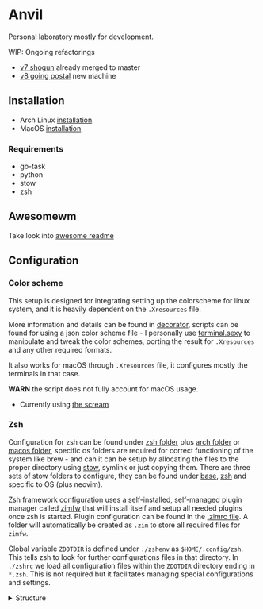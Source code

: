 # Anvil

Personal laboratory mostly for development.

WIP: Ongoing refactorings

- [v7 shogun](/docs/v7-shogun.md) already merged to master
- [v8 going postal](/xfce/docs/v8-going-postal.md) new machine

## Installation

- Arch Linux [installation](/installation/linux/README.md).
- MacOS [installation](/installation/macos/README.md)

### Requirements

- go-task
- python
- stow
- zsh

## Awesomewm

Take look into [awesome readme](/awesome/.config/awesome/README.md)

## Configuration

### Color scheme

This setup is designed for integrating setting up the colorscheme for linux system, and it is heavily dependent on
the `.Xresources` file.

More information and details can be found in [decorator](/terminal/.config/decorator), scripts can be
found for using a json color scheme file - I personally use [terminal.sexy](https://terminal.sexy/) to manipulate
and tweak the color schemes, porting the result for `.Xresources` and any other required formats.

It also works for macOS through `.Xresources` file, it configures mostly the terminals in that case.

**WARN** the script does not fully account for macOS usage.

- Currently using [the scream](https://github.com/itzalak/thescream.nvim)

### Zsh

<!--WIP: needs to be refactored-->

Configuration for zsh can be found under [zsh folder](./zsh/) plus [arch folder](./arch) or [macos folder](./macos), specific os folders are required for correct functioning of the system like brew - and can it can be setup by allocating the files to the proper directory using [stow](https://www.gnu.org/software/stow/), symlink or just copying them.
There are three sets of stow folders to configure, they can be found under [base](terminal/), [zsh](./zsh/) and specific to OS (plus neovim).

Zsh framework configuration uses a self-installed, self-managed plugin manager called [zimfw](https://github.com/zimfw/zimfw) that will install itself and setup all needed plugins once zsh is started.
Plugin configuration can be found in the [.zimrc file](terminal/.config/zsh/.zimrc).
A folder will automatically be created as `.zim` to store all required files for `zimfw`.

Global variable `ZDOTDIR` is defined under `./zshenv` as `$HOME/.config/zsh`. This tells zsh to look for further configurations files in that directory.
In `./zshrc` we load all configuration files within the `ZDOTDIR` directory ending in `*.zsh`. This is not required but it facilitates managing special configurations and settings.

<details>
<summary>Structure</summary>
<br>

```shell
.
├── .config
│   └── zsh
│       ├── ...
│       ├── 04-history.zsh
│       ├── 05-git.zsh
│       ├── 10-environment.zsh
│       ├── ...
│       ├── 99-end.zsh
│       ├── .zimrc
│       └── .zshrc
└── .zshenv
```

</details>

